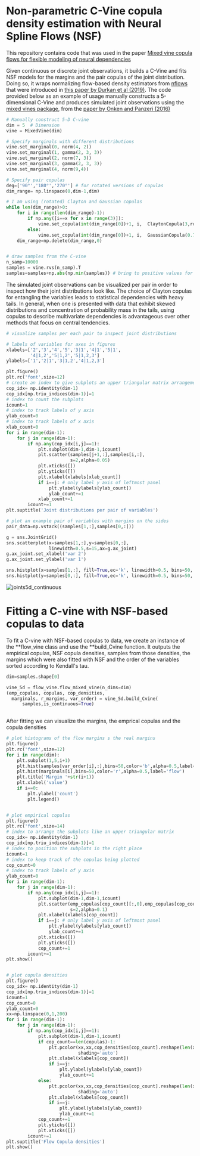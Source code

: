 # Non-parametric C-Vine copula density estimation with Neural Spline Flows (NSF)

This repository contains code that was used in the paper [Mixed vine copula flows for flexible modeling of neural dependencies](https://www.frontiersin.org/journals/neuroscience/articles/10.3389/fnins.2022.910122/full) 

Given continuous or discrete joint observations, it builds a C-Vine and fits NSF models for the margins and the pair copulas of the joint distribution. Doing so, it wraps normalizing flow-based density estimators from [nflows](https://github.com/bayesiains/nflows) that were introduced in [this paper by Durkan et al (2019)](https://proceedings.neurips.cc/paper/2019/hash/7ac71d433f282034e088473244df8c02-Abstract.html). The code provided below as an example of usage manually constructs a 5-dimensional C-Vine and produces simulated joint observations using the [mixed vines package](https://github.com/asnelt/mixedvines?tab=readme-ov-file), from the [paper by Onken and Panzeri (2016)](https://proceedings.neurips.cc/paper_files/paper/2016/hash/fb89705ae6d743bf1e848c206e16a1d7-Abstract.html)


```python
# Manually construct 5-D C-vine
dim = 5  # Dimension
vine = MixedVine(dim)

# Specify marginals with different distributions
vine.set_marginal(0, norm(4, 2))
vine.set_marginal(1, gamma(2, 3, 3))
vine.set_marginal(2, norm(7, 3))
vine.set_marginal(3, gamma(2, 3, 3))
vine.set_marginal(4, norm(9,4))

# Specify pair copulas
deg=['90°','180°','270°'] # for rotated versions of copulas
dim_range= np.linspace(0,dim-1,dim)

# I am using (rotated) Clayton and Gaussian copulas
while len(dim_range)>0:
    for i in range(len(dim_range)-1):
        if np.any([i==x for x in range(3)]):
            vine.set_copula(int(dim_range[0])+1, i,  ClaytonCopula(3,rotation=deg[i]))
        else:
            vine.set_copula(int(dim_range[0])+1, i,  GaussianCopula(0.7))
    dim_range=np.delete(dim_range,0)


# draw samples from the C-vine
n_samp=10000
samples = vine.rvs(n_samp).T
samples=samples+np.abs(np.min(samples)) # bring to positive values for NSF fitting
```

The simulated joint observations can be visualized per pair in order to inspect how their joint distributions look like. The choice of Clayton copulas for entangling the variables leads to statistical dependencies with heavy tails. In general, when one is presented with data that exhibit skewed distributions and concentration of probability mass in the tails, using copulas to describe multivariate dependencies is advantageous over other methods that focus on central tendencies.

```python
# visualize samples per each pair to inspect joint distributions 

# labels of variables for axes in figures
xlabels=['2','3','4','5','3|1','4|1','5|1',
         '4|1,2','5|1,2','5|1,2,3']
ylabels=['1','2|1','3|1,2','4|1,2,3']

plt.figure()
plt.rc('font',size=12)
# create an index to give subplots an upper triangular matrix arrangement
cop_idx= np.identity(dim-1)
cop_idx[np.triu_indices(dim-1)]=1
# index to count the subplots
icount=1
# index to track labels of y axis
ylab_count=0
# index to track labels of x axis
xlab_count=0
for i in range(dim-1):
    for j in range(dim-1):
        if np.any(cop_idx[i,j]==1):
            plt.subplot(dim-1,dim-1,icount)
            plt.scatter(samples[j+1,:],samples[i,:],
                        s=2,alpha=0.05)
            plt.xticks([])
            plt.yticks([])
            plt.xlabel(xlabels[xlab_count])
            if i==j: # only label y axis of leftmost panel
                plt.ylabel(ylabels[ylab_count])
                ylab_count+=1
            xlab_count+=1
        icount+=1
plt.suptitle('Joint distributions per pair of variables')

# plot an example pair of variables with margins on the sides
pair_data=np.vstack((samples[1,:],samples[0,:]))

g = sns.JointGrid()
sns.scatterplot(x=samples[1,:],y=samples[0,:],
                linewidth=0.5,s=15,ax=g.ax_joint)
g.ax_joint.set_xlabel('var 2')
g.ax_joint.set_ylabel('var 1')

sns.histplot(x=samples[1,:], fill=True,ec='k', linewidth=0.5, bins=50, ax=g.ax_marg_x)
sns.histplot(y=samples[0,:], fill=True,ec='k', linewidth=0.5, bins=50, ax=g.ax_marg_y)
```
![joints5d_continuous](https://github.com/lazarosmits/copula-flow/assets/68554438/13cf1511-6cb7-48a8-ba16-7240dbc0694a)


# Fitting a C-vine with NSF-based copulas to data 

To fit a C-vine with NSF-based copulas to data, we create an instance of the **flow_vine class and use the **build_Cvine function. It outputs the empirical copulas, NSF copula densities, samples from those densities, the margins which were also fitted with NSF and the order of the variables sorted according to Kendall's tau. 


```python
dim=samples.shape[0]

vine_5d = flow_vine.flow_mixed_vine(n_dims=dim)
(emp_copulas, copulas, cop_densities,
  marginals, r_margins, var_order) = vine_5d.build_Cvine(
      samples,is_continuous=True)
      
```

After fitting we can visualize the margins, the emprical copulas and the copula densities

```python
# plot histograms of the flow margins s the real margins
plt.figure()
plt.rc('font',size=12)
for i in range(dim):
    plt.subplot(1,5,i+1)
    plt.hist(samples[var_order[i],:],bins=50,color='b',alpha=0.5,label='real')
    plt.hist(marginals[i],bins=50,color='r',alpha=0.5,label='flow')
    plt.title('Margin '+str(i+1))
    plt.xlabel('value')
    if i==0:
        plt.ylabel('count')
        plt.legend()


# plot empirical copulas
plt.figure()
plt.rc('font',size=14)
# index to arrange the subplots like an upper triangular matrix
cop_idx= np.identity(dim-1)
cop_idx[np.triu_indices(dim-1)]=1
# index to position the subplots in the right place
icount=1
# index to keep track of the copulas being plotted
cop_count=0
# index to track labels of y axis
ylab_count=0
for i in range(dim-1):
    for j in range(dim-1):
        if np.any(cop_idx[i,j]==1):
            plt.subplot(dim-1,dim-1,icount)
            plt.scatter(emp_copulas[cop_count][:,0],emp_copulas[cop_count][:,1],
                        s=2,alpha=0.1)
            plt.xlabel(xlabels[cop_count])
            if i==j: # only label y axis of leftmost panel
                plt.ylabel(ylabels[ylab_count])
                ylab_count+=1
            plt.xticks([])
            plt.yticks([])
            cop_count+=1
        icount+=1
plt.show()


# plot copula densities
plt.figure()
cop_idx= np.identity(dim-1)
cop_idx[np.triu_indices(dim-1)]=1
icount=1
cop_count=0
ylab_count=0
xx=np.linspace(0,1,200)
for i in range(dim-1):
    for j in range(dim-1):
        if np.any(cop_idx[i,j]==1):
            plt.subplot(dim-1,dim-1,icount)
            if cop_count==len(copulas)-1:
                plt.pcolor(xx,xx,cop_densities[cop_count].reshape(len(xx),len(xx)),
                           shading='auto')
                plt.xlabel(xlabels[cop_count])
                if i==j:
                    plt.ylabel(ylabels[ylab_count])
                    ylab_count+=1
            else:
                plt.pcolor(xx,xx,cop_densities[cop_count].reshape(len(xx),len(xx)),
                           shading='auto')
                plt.xlabel(xlabels[cop_count])
                if i==j:
                    plt.ylabel(ylabels[ylab_count])
                    ylab_count+=1
            cop_count+=1
            plt.yticks([])
            plt.xticks([])
        icount+=1
plt.suptitle('Flow Copula densities')
plt.show()
```






